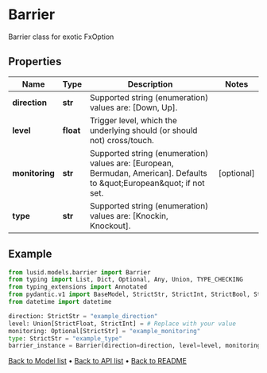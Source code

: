# Barrier

Barrier class for exotic FxOption
## Properties
Name | Type | Description | Notes
------------ | ------------- | ------------- | -------------
**direction** | **str** | Supported string (enumeration) values are: [Down, Up]. | 
**level** | **float** | Trigger level, which the underlying should (or should not) cross/touch. | 
**monitoring** | **str** | Supported string (enumeration) values are: [European, Bermudan, American].  Defaults to \&quot;European\&quot; if not set. | [optional] 
**type** | **str** | Supported string (enumeration) values are: [Knockin, Knockout]. | 
## Example

```python
from lusid.models.barrier import Barrier
from typing import List, Dict, Optional, Any, Union, TYPE_CHECKING
from typing_extensions import Annotated
from pydantic.v1 import BaseModel, StrictStr, StrictInt, StrictBool, StrictFloat, StrictBytes, Field, validator, ValidationError, conlist, constr
from datetime import datetime

direction: StrictStr = "example_direction"
level: Union[StrictFloat, StrictInt] = # Replace with your value
monitoring: Optional[StrictStr] = "example_monitoring"
type: StrictStr = "example_type"
barrier_instance = Barrier(direction=direction, level=level, monitoring=monitoring, type=type)

```

[Back to Model list](../README.md#documentation-for-models) &#8226; [Back to API list](../README.md#documentation-for-api-endpoints) &#8226; [Back to README](../README.md)


